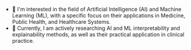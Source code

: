 - 👀 I'm interested in the field of Artificial Intelligence (AI) and Machine Learning (ML), with a specific focus on their applications in Medicine, Public Health, and Healthcare Systems.
- 🌱  Currently, I am actively researching AI and ML interpretability and explainability methods, as well as their practical application in clinical practice.
<!---
ASorayaie/ASorayaie is a ✨ special ✨ repository because its `README.md` (this file) appears on your GitHub profile.
You can click the Preview link to take a look at your changes.
--->
